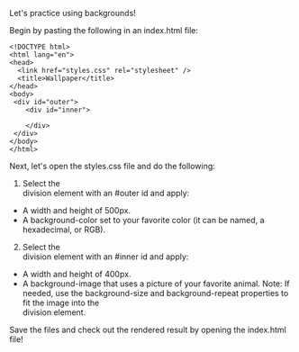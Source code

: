 Let's practice using backgrounds!

Begin by pasting the following in an index.html file:
```
<!DOCTYPE html>
<html lang="en">
<head>
  <link href="styles.css" rel="stylesheet" />
  <title>Wallpaper</title>
</head>
<body>
 <div id="outer">
    <div id="inner">
    
    </div>
 </div>
</body>
</html>
```
Next, let's open the styles.css file and do the following:

1. Select the <div> division element with an #outer id and apply:
- A width and height of 500px.
- A background-color set to your favorite color (it can be named, a hexadecimal, or RGB).
2. Select the <div> division element with an #inner id and apply:
- A width and height of 400px.
- A background-image that uses a picture of your favorite animal.
Note: If needed, use the background-size and background-repeat properties to fit the image into the <div> division element.

Save the files and check out the rendered result by opening the index.html file!

